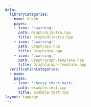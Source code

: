 ```yaml
---
data:
  libraryCategories:
  - name: Graph
    pages:
    - icon: ':warning:'
      path: Graph/dijkstra.hpp
      title: Graph/dijkstra.hpp
    - icon: ':warning:'
      path: Graph/dsu.hpp
      title: Graph/dsu.hpp
    - icon: ':warning:'
      path: Graph/graph-template.hpp
      title: Graph/graph-template.hpp
  verificationCategories:
  - name: .
    pages:
    - icon: ':heavy_check_mark:'
      path: example.test.cpp
      title: example.test.cpp
layout: toppage
---
```

